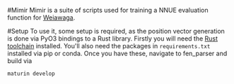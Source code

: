 #Mimir
Mimir is a suite of scripts used for training a NNUE evaluation function for [Weiawaga](https://github.com/Heiaha/Weiawaga). 

#Setup 
To use it, some setup is required, as the position vector generation is done via PyO3 bindings to a Rust library. Firstly you will need the [Rust toolchain](https://www.rust-lang.org/tools/install) installed. You'll also need the packages in ```requirements.txt``` installed via pip or conda. Once you have these, navigate to fen_parser and build via

```
maturin develop
```